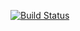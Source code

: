 [![Build Status](https://drone.io/github.com/turran/enesim/status.png)](https://drone.io/github.com/turran/enesim/latest)
